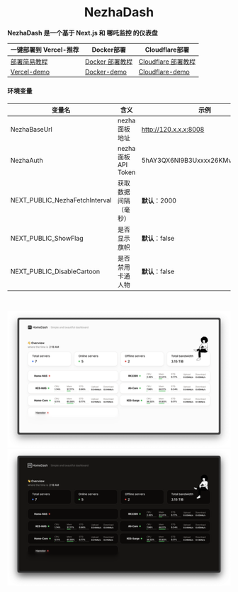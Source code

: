 <h1 align="center">NezhaDash</h1>

<strong>NezhaDash 是一个基于 Next.js 和 哪吒监控 的仪表盘</strong>
<br>

</div>

| 一键部署到 Vercel-推荐                                | Docker部署                                                      | Cloudflare部署                                                          |
| ----------------------------------------------------- | --------------------------------------------------------------- | ----------------------------------------------------------------------- |
| [部署简易教程](https://buycoffee.top/blog/tech/nezha) | [Docker 部署教程](https://buycoffee.top/blog/tech/nezha-docker) | [Cloudflare 部署教程](https://buycoffee.top/blog/tech/nezha-cloudflare) |
| [Vercel-demo](https://nezha-dash-ruddy.vercel.app)    | [Docker-demo](https://nezha-docker.buycoffee.tech)              | [Cloudflare-demo](https://nezha-cloudflare.buycoffee.tech)              |

#### 环境变量

| 变量名                         | 含义                 | 示例                             |
| ------------------------------ | -------------------- | -------------------------------- |
| NezhaBaseUrl                   | nezha 面板地址       | http://120.x.x.x:8008            |
| NezhaAuth                      | nezha 面板 API Token | 5hAY3QX6Nl9B3Uxxxx26KMvOMyXS1Udi |
| NEXT_PUBLIC_NezhaFetchInterval | 获取数据间隔（毫秒） | **默认**：2000                   |
| NEXT_PUBLIC_ShowFlag           | 是否显示旗帜         | **默认**：false                  |
| NEXT_PUBLIC_DisableCartoon     | 是否禁用卡通人物     | **默认**：false                  |

<br>

![screen-shot-one](/.github/shotOne.png)
![screen-shot-two](/.github/shotTwo.png)
